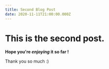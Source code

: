 ```yaml
---
title: Second Blog Post
date: 2020-11-11T21:00:00.000Z
---
```

# This is the second post.

**Hope you're *enjoying* it so far !**

Thank you so much :)